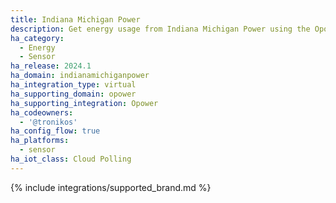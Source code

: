 ```yaml
---
title: Indiana Michigan Power
description: Get energy usage from Indiana Michigan Power using the Opower integration
ha_category:
  - Energy
  - Sensor
ha_release: 2024.1
ha_domain: indianamichiganpower
ha_integration_type: virtual
ha_supporting_domain: opower
ha_supporting_integration: Opower
ha_codeowners:
  - '@tronikos'
ha_config_flow: true
ha_platforms:
  - sensor
ha_iot_class: Cloud Polling
---
```


{% include integrations/supported_brand.md %}

